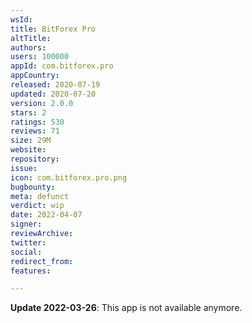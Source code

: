 ```yaml
---
wsId: 
title: BitForex Pro
altTitle: 
authors: 
users: 100000
appId: com.bitforex.pro
appCountry: 
released: 2020-07-19
updated: 2020-07-20
version: 2.0.0
stars: 2
ratings: 530
reviews: 71
size: 29M
website: 
repository: 
issue: 
icon: com.bitforex.pro.png
bugbounty: 
meta: defunct
verdict: wip
date: 2022-04-07
signer: 
reviewArchive: 
twitter: 
social: 
redirect_from: 
features: 

---
```


**Update 2022-03-26**: This app is not available anymore.
